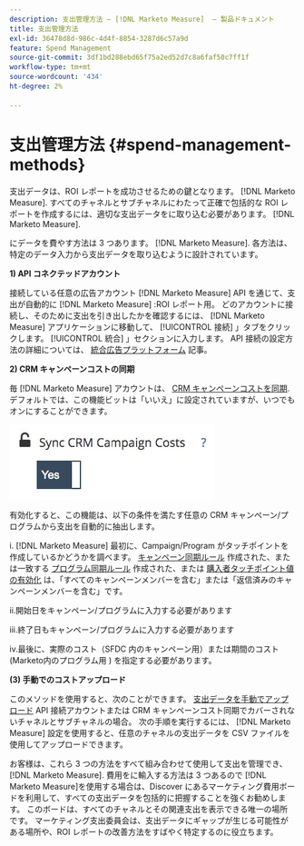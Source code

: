 ```yaml
---
description: 支出管理方法 — [!DNL Marketo Measure]  — 製品ドキュメント
title: 支出管理方法
exl-id: 36478d8d-986c-4d4f-8854-3287d6c57a9d
feature: Spend Management
source-git-commit: 3df1bd288ebd65f75a2ed52d7c8a6faf50c7ff1f
workflow-type: tm+mt
source-wordcount: '434'
ht-degree: 2%

---
```


# 支出管理方法 {#spend-management-methods}

支出データは、ROI レポートを成功させるための鍵となります。 [!DNL Marketo Measure]. すべてのチャネルとサブチャネルにわたって正確で包括的な ROI レポートを作成するには、適切な支出データをに取り込む必要があります。 [!DNL Marketo Measure].

にデータを費やす方法は 3 つあります。 [!DNL Marketo Measure]. 各方法は、特定のデータ入力から支出データを取り込むように設計されています。

**1) API コネクテッドアカウント**

接続している任意の広告アカウント [!DNL Marketo Measure] API を通じて、支出が自動的に [!DNL Marketo Measure] :ROI レポート用。 どのアカウントに接続し、そのために支出を引き出したかを確認するには、 [!DNL Marketo Measure] アプリケーションに移動して、 [!UICONTROL 接続] 」タブをクリックします。 [!UICONTROL 統合] 」セクションに入力します。 API 接続の設定方法の詳細については、 [統合広告プラットフォーム](/help/api-connections/utilizing-marketo-measures-api-connections/integrated-ad-platforms.md#how-to-connect-ad-platforms) 記事。

**2) CRM キャンペーンコストの同期**

毎 [!DNL Marketo Measure] アカウントは、 [CRM キャンペーンコストを同期](/help/marketing-spend/spend-management/crm-campaign-costs.md#availability). デフォルトでは、この機能ビットは「いいえ」に設定されていますが、いつでもオンにすることができます。

![](assets/spend-management-methods-1.png)

有効化すると、この機能は、以下の条件を満たす任意の CRM キャンペーン/プログラムから支出を自動的に抽出します。

i. [!DNL Marketo Measure] 最初に、Campaign/Program がタッチポイントを作成しているかどうかを調べます。 [キャンペーン同期ルール](/help/channel-tracking-and-setup/offline-channels/custom-campaign-sync.md) 作成された、または一致する [プログラム同期ルール](/help/marketo-measure-and-marketo/marketo-measure-integrations-with-marketo/marketo-engage-programs-integration.md) 作成された、または [購入者タッチポイント値の有効化](/help/channel-tracking-and-setup/offline-channels/deprecated-processes/syncing-offline-campaigns.md#how-to-create-a-campaign-and-sync-buyer-touchpoints) は、「すべてのキャンペーンメンバーを含む」または「返信済みのキャンペーンメンバーを含む」です。

ii.開始日をキャンペーン/プログラムに入力する必要があります

iii.終了日もキャンペーン/プログラムに入力する必要があります

iv.最後に、実際のコスト（SFDC 内のキャンペーン用）または期間のコスト (Marketo内のプログラム用 ) を指定する必要があります。

**(3) 手動でのコストアップロード**

このメソッドを使用すると、次のことができます。 [支出データを手動でアップロード](/help/marketing-spend/spend-management/marketing-channel-costs.md#uploading-marketing-costs) API 接続アカウントまたは CRM キャンペーンコスト同期でカバーされないチャネルとサブチャネルの場合。 次の手順を実行するには、 [!DNL Marketo Measure] 設定を使用すると、任意のチャネルの支出データを CSV ファイルを使用してアップロードできます。

お客様は、これら 3 つの方法をすべて組み合わせて使用して支出を管理でき、 [!DNL Marketo Measure]. 費用をに輸入する方法は 3 つあるので [!DNL Marketo Measure]を使用する場合は、Discover にあるマーケティング費用ボードを利用して、すべての支出データを包括的に把握することを強くお勧めします。 このボードは、すべてのチャネルとその関連支出を表示できる唯一の場所です。 マーケティング支出委員会は、支出データにギャップが生じる可能性がある場所や、ROI レポートの改善方法をすばやく特定するのに役立ちます。

